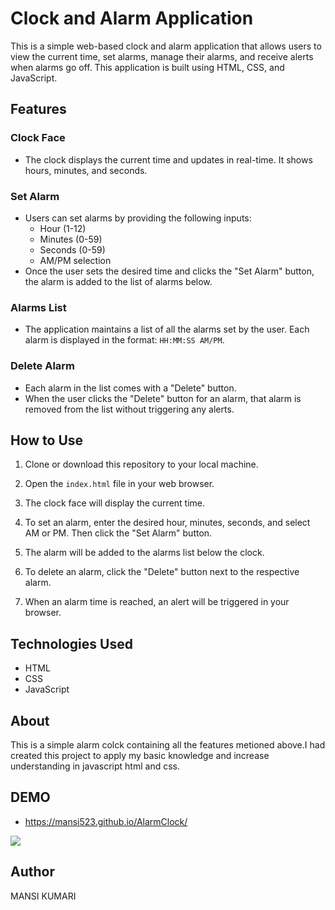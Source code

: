 # Clock and Alarm Application

This is a simple web-based clock and alarm application that allows users to view the current time, set alarms, manage their alarms, and receive alerts when alarms go off. This application is built using HTML, CSS, and JavaScript.

## Features

### Clock Face

- The clock displays the current time and updates in real-time. It shows hours, minutes, and seconds.

### Set Alarm

- Users can set alarms by providing the following inputs:
  - Hour (1-12)
  - Minutes (0-59)
  - Seconds (0-59)
  - AM/PM selection
- Once the user sets the desired time and clicks the "Set Alarm" button, the alarm is added to the list of alarms below.

### Alarms List

- The application maintains a list of all the alarms set by the user. Each alarm is displayed in the format: `HH:MM:SS AM/PM`.

### Delete Alarm

- Each alarm in the list comes with a "Delete" button.
- When the user clicks the "Delete" button for an alarm, that alarm is removed from the list without triggering any alerts.

## How to Use

1. Clone or download this repository to your local machine.

2. Open the `index.html` file in your web browser.

3. The clock face will display the current time.

4. To set an alarm, enter the desired hour, minutes, seconds, and select AM or PM. Then click the "Set Alarm" button.

5. The alarm will be added to the alarms list below the clock.

6. To delete an alarm, click the "Delete" button next to the respective alarm.

7. When an alarm time is reached, an alert will be triggered in your browser.

## Technologies Used

- HTML
- CSS
- JavaScript

## About

This is a simple alarm colck containing all the features metioned above.I had created this project to apply  my basic knowledge and increase understanding in javascript html and css.

## DEMO
- https://mansi523.github.io/AlarmClock/

<img src="https://ibb.co/gy6JD7M"/>

## Author

MANSI KUMARI


